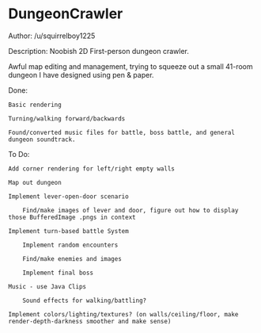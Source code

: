 DungeonCrawler
==============
Author: /u/squirrelboy1225

Description: Noobish 2D First-person dungeon crawler.

Awful map editing and management, trying to squeeze out a small 41-room dungeon I have designed using pen & paper.

Done:

    Basic rendering

    Turning/walking forward/backwards

    Found/converted music files for battle, boss battle, and general dungeon soundtrack.


To Do:

    Add corner rendering for left/right empty walls

    Map out dungeon

    Implement lever-open-door scenario

        Find/make images of lever and door, figure out how to display those BufferedImage .pngs in context
    
    Implement turn-based battle System

        Implement random encounters
    
        Find/make enemies and images
    
        Implement final boss
    
    Music - use Java Clips

        Sound effects for walking/battling?
    
    Implement colors/lighting/textures? (on walls/ceiling/floor, make render-depth-darkness smoother and make sense)
